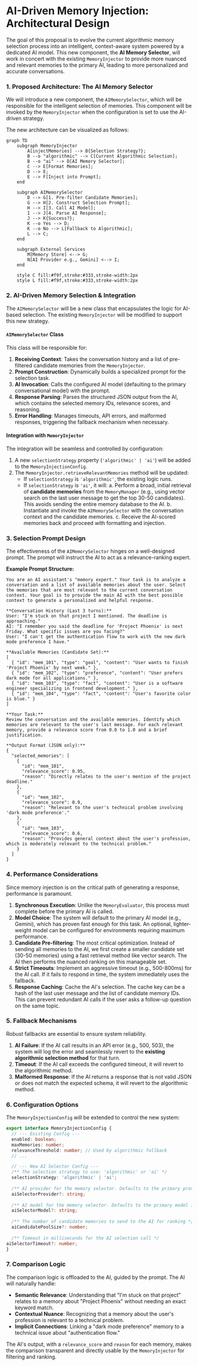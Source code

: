 # AI-Driven Memory Injection: Architectural Design

The goal of this proposal is to evolve the current algorithmic memory selection process into an intelligent, context-aware system powered by a dedicated AI model. This new component, the **AI Memory Selector**, will work in concert with the existing `MemoryInjector` to provide more nuanced and relevant memories to the primary AI, leading to more personalized and accurate conversations.

### 1. Proposed Architecture: The AI Memory Selector

We will introduce a new component, the `AIMemorySelector`, which will be responsible for the intelligent selection of memories. This component will be invoked by the `MemoryInjector` when the configuration is set to use the AI-driven strategy.

The new architecture can be visualized as follows:

```mermaid
graph TD
    subgraph MemoryInjector
        A[injectMemories] --> B{Selection Strategy?};
        B --o "algorithmic" --> C[Current Algorithmic Selection];
        B --o "ai" --> D[AI Memory Selector];
        C --> E[Format Memories];
        D --> E;
        E --> F[Inject into Prompt];
    end

    subgraph AIMemorySelector
        D --> G[1. Pre-filter Candidate Memories];
        G --> H[2. Construct Selection Prompt];
        H --> I[3. Call AI Model];
        I --> J[4. Parse AI Response];
        J --> K{Success?};
        K --o Yes --> D;
        K --o No --> L[Fallback to Algorithmic];
        L --> C;
    end

    subgraph External Services
        M[Memory Store] <--> G;
        N[AI Provider e.g., Gemini] <--> I;
    end

    style C fill:#f9f,stroke:#333,stroke-width:2px
    style L fill:#f9f,stroke:#333,stroke-width:2px
```

### 2. AI-Driven Memory Selection & Integration

The `AIMemorySelector` will be a new class that encapsulates the logic for AI-based selection. The existing `MemoryInjector` will be modified to support this new strategy.

#### `AIMemorySelector` Class

This class will be responsible for:
1.  **Receiving Context**: Takes the conversation history and a list of pre-filtered candidate memories from the `MemoryInjector`.
2.  **Prompt Construction**: Dynamically builds a specialized prompt for the selection task.
3.  **AI Invocation**: Calls the configured AI model (defaulting to the primary conversational model) with the prompt.
4.  **Response Parsing**: Parses the structured JSON output from the AI, which contains the selected memory IDs, relevance scores, and reasoning.
5.  **Error Handling**: Manages timeouts, API errors, and malformed responses, triggering the fallback mechanism when necessary.

#### Integration with `MemoryInjector`

The integration will be seamless and controlled by configuration:

1.  A new `selectionStrategy` property (`'algorithmic' | 'ai'`) will be added to the `MemoryInjectionConfig`.
2.  The `MemoryInjector.retrieveRelevantMemories` method will be updated:
    *   If `selectionStrategy` is `'algorithmic'`, the existing logic runs.
    *   If `selectionStrategy` is `'ai'`, it will:
        a.  Perform a broad, initial retrieval of **candidate memories** from the `MemoryManager` (e.g., using vector search on the last user message to get the top 30-50 candidates). This avoids sending the entire memory database to the AI.
        b.  Instantiate and invoke the `AIMemorySelector` with the conversation context and the candidate memories.
        c.  Receive the AI-scored memories back and proceed with formatting and injection.

### 3. Selection Prompt Design

The effectiveness of the `AIMemorySelector` hinges on a well-designed prompt. The prompt will instruct the AI to act as a relevance-ranking expert.

**Example Prompt Structure:**

```text
You are an AI assistant's "memory expert." Your task is to analyze a conversation and a list of available memories about the user. Select the memories that are most relevant to the current conversation context. Your goal is to provide the main AI with the best possible context to generate a personalized and helpful response.

**Conversation History (Last 3 turns):**
User: "I'm stuck on that project I mentioned. The deadline is approaching."
AI: "I remember you said the deadline for 'Project Phoenix' is next Friday. What specific issues are you facing?"
User: "I can't get the authentication flow to work with the new dark mode preference I have."

**Available Memories (Candidate Set):**
[
  { "id": "mem_101", "type": "goal", "content": "User wants to finish 'Project Phoenix' by next week." },
  { "id": "mem_102", "type": "preference", "content": "User prefers dark mode for all applications." },
  { "id": "mem_103", "type": "fact", "content": "User is a software engineer specializing in frontend development." },
  { "id": "mem_104", "type": "fact", "content": "User's favorite color is blue." }
]

**Your Task:**
Review the conversation and the available memories. Identify which memories are relevant to the user's last message. For each relevant memory, provide a relevance score from 0.0 to 1.0 and a brief justification.

**Output Format (JSON only):**
{
  "selected_memories": [
    {
      "id": "mem_101",
      "relevance_score": 0.95,
      "reason": "Directly relates to the user's mention of the project deadline."
    },
    {
      "id": "mem_102",
      "relevance_score": 0.9,
      "reason": "Relevant to the user's technical problem involving 'dark mode preference'."
    },
    {
      "id": "mem_103",
      "relevance_score": 0.6,
      "reason": "Provides general context about the user's profession, which is moderately relevant to the technical problem."
    }
  ]
}
```

### 4. Performance Considerations

Since memory injection is on the critical path of generating a response, performance is paramount.

1.  **Synchronous Execution**: Unlike the `MemoryEvaluator`, this process must complete before the primary AI is called.
2.  **Model Choice**: The system will default to the primary AI model (e.g., Gemini), which has proven fast enough for this task. An optional, lighter-weight model can be configured for environments requiring maximum performance.
3.  **Candidate Pre-filtering**: The most critical optimization. Instead of sending all memories to the AI, we first create a smaller candidate set (30-50 memories) using a fast retrieval method like vector search. The AI then performs the nuanced ranking on this manageable set.
4.  **Strict Timeouts**: Implement an aggressive timeout (e.g., 500-800ms) for the AI call. If it fails to respond in time, the system immediately uses the fallback.
5.  **Response Caching**: Cache the AI's selection. The cache key can be a hash of the last user message and the list of candidate memory IDs. This can prevent redundant AI calls if the user asks a follow-up question on the same topic.

### 5. Fallback Mechanisms

Robust fallbacks are essential to ensure system reliability.

1.  **AI Failure**: If the AI call results in an API error (e.g., 500, 503), the system will log the error and seamlessly revert to the **existing algorithmic selection method** for that turn.
2.  **Timeout**: If the AI call exceeds the configured timeout, it will revert to the algorithmic method.
3.  **Malformed Response**: If the AI returns a response that is not valid JSON or does not match the expected schema, it will revert to the algorithmic method.

### 6. Configuration Options

The `MemoryInjectionConfig` will be extended to control the new system:

```typescript
export interface MemoryInjectionConfig {
  // --- Existing Config ---
  enabled: boolean;
  maxMemories: number;
  relevanceThreshold: number; // Used by algorithmic fallback
  // ...

  // --- New AI Selector Config ---
  /** The selection strategy to use: 'algorithmic' or 'ai' */
  selectionStrategy: 'algorithmic' | 'ai';
  
  /** AI provider for the memory selector. Defaults to the primary provider if not set. */
  aiSelectorProvider?: string;
  
  /** AI model for the memory selector. Defaults to the primary model if not set. */
  aiSelectorModel?: string;
  
  /** The number of candidate memories to send to the AI for ranking */
  aiCandidatePoolSize?: number;
  
  /** Timeout in milliseconds for the AI selection call */
aiSelectorTimeout?: number;
}
```

### 7. Comparison Logic

The comparison logic is offloaded to the AI, guided by the prompt. The AI will naturally handle:

*   **Semantic Relevance**: Understanding that "I'm stuck on that project" relates to a memory about "Project Phoenix" without needing an exact keyword match.
*   **Contextual Nuance**: Recognizing that a memory about the user's profession is relevant to a technical problem.
*   **Implicit Connections**: Linking a "dark mode preference" memory to a technical issue about "authentication flow."

The AI's output, with a `relevance_score` and `reason` for each memory, makes the comparison transparent and directly usable by the `MemoryInjector` for filtering and ranking.